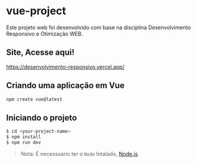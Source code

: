 # vue-project

Este projeto web foi desenvolvido com base na disciplina Desenvolvimento Responsivo e Otimização WEB.

## Site, Acesse aqui!
https://desenvolvimento-responsivo.vercel.app/

## Criando uma aplicação em Vue
```sh
npm create vue@latest
```
## Iniciando o projeto
```sh
$ cd <your-project-name>
$ npm install
$ npm run dev
```
> Nota: É necesssario ter o `Node` Intalado, [Node.js](https://nodejs.org/pt).
